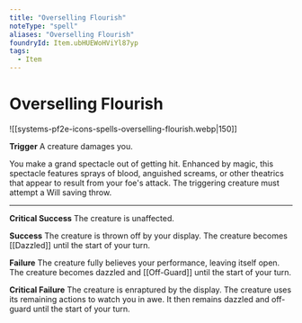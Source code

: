 ```yaml
---
title: "Overselling Flourish"
noteType: "spell"
aliases: "Overselling Flourish"
foundryId: Item.ubHUEWoHViYl87yp
tags:
  - Item
---
```


# Overselling Flourish
![[systems-pf2e-icons-spells-overselling-flourish.webp|150]]

**Trigger** A creature damages you.

You make a grand spectacle out of getting hit. Enhanced by magic, this spectacle features sprays of blood, anguished screams, or other theatrics that appear to result from your foe's attack. The triggering creature must attempt a Will saving throw.

* * *

**Critical Success** The creature is unaffected.

**Success** The creature is thrown off by your display. The creature becomes [[Dazzled]] until the start of your turn.

**Failure** The creature fully believes your performance, leaving itself open. The creature becomes dazzled and [[Off-Guard]] until the start of your turn.

**Critical Failure** The creature is enraptured by the display. The creature uses its remaining actions to watch you in awe. It then remains dazzled and off-guard until the start of your turn.
